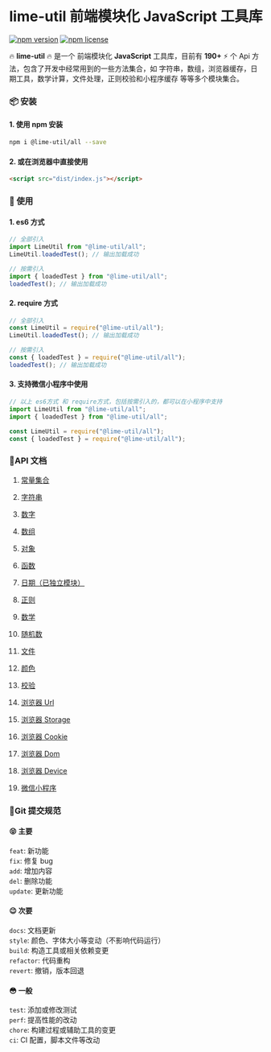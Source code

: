 # lime-util 前端模块化 JavaScript 工具库

[![npm version](https://img.shields.io/npm/v/xe-utils.svg?style=flat-square)](https://github.com/qq575792372/lime-util)
[![npm license](https://img.shields.io/github/license/mashape/apistatus.svg)](LICENSE)

🔥 **lime-util** 🔥 是一个 前端模块化 **JavaScript** 工具库，目前有 **190+** ⚡️ 个 Api 方法，包含了开发中经常用到的一些方法集合，如 字符串，数组，浏览器缓存，日期工具，数学计算，文件处理，正则校验和小程序缓存 等等多个模块集合。

### 📦 安装

#### 1. 使用 npm 安装

```bash
npm i @lime-util/all --save
```

#### 2. 或在浏览器中直接使用

```html
<script src="dist/index.js"></script>
```

### 🎨 使用

#### 1. es6 方式

```javascript
// 全部引入
import LimeUtil from "@lime-util/all";
LimeUtil.loadedTest(); // 输出加载成功

// 按需引入
import { loadedTest } from "@lime-util/all";
loadedTest(); // 输出加载成功
```

#### 2. require 方式

```javascript
// 全部引入
const LimeUtil = require("@lime-util/all");
LimeUtil.loadedTest(); // 输出加载成功

// 按需引入
const { loadedTest } = require("@lime-util/all");
loadedTest(); // 输出加载成功
```

#### 3. 支持微信小程序中使用

```javascript
// 以上 es6方式 和 require方式，包括按需引入的，都可以在小程序中支持
import LimeUtil from "@lime-util/all";
import { loadedTest } from "@lime-util/all";

const LimeUtil = require("@lime-util/all");
const { loadedTest } = require("@lime-util/all");
```

### 📝API 文档

1. [常量集合](https://github.com/qq575792372/lime-util/blob/master/doc/constant.md)

2. [字符串](https://github.com/qq575792372/lime-util/blob/master/doc/string.md)

3. [数字](https://github.com/qq575792372/lime-util/blob/master/doc/number.md)
4. [数组](https://github.com/qq575792372/lime-util/blob/master/doc/array.md)
5. [对象](https://github.com/qq575792372/lime-util/blob/master/doc/object.md)
6. [函数](https://github.com/qq575792372/lime-util/blob/master/doc/function.md)

7. [日期（已独立模块）](https://github.com/qq575792372/lime-util/blob/master/src/date/README.md)
8. [正则](https://github.com/qq575792372/lime-util/blob/master/doc/regexp.md)

9. [数学](https://github.com/qq575792372/lime-util/blob/master/doc/math.md)

10. [随机数](https://github.com/qq575792372/lime-util/blob/master/doc/random.md)

11. [文件](https://github.com/qq575792372/lime-util/blob/master/doc/file.md)

12. [颜色](https://github.com/qq575792372/lime-util/blob/master/doc/color.md)

13. [校验](https://github.com/qq575792372/lime-util/blob/master/doc/validate.md)

14. [浏览器 Url](https://github.com/qq575792372/lime-util/blob/master/doc/browser-url.md)
15. [浏览器 Storage](https://github.com/qq575792372/lime-util/blob/master/doc/browser-storage.md)
16. [浏览器 Cookie](https://github.com/qq575792372/lime-util/blob/master/doc/browser-cookie.md)
17. [浏览器 Dom](https://github.com/qq575792372/lime-util/blob/master/doc/browser-dom.md)
18. [浏览器 Device](https://github.com/qq575792372/lime-util/blob/master/doc/browser-device.md)

19. [微信小程序](https://github.com/qq575792372/lime-util/blob/master/doc/xcx.md)

### 🔖Git 提交规范

#### 😝 主要

`feat`: 新功能  
`fix`: 修复 bug  
`add`: 增加内容  
`del`: 删除功能  
`update`: 更新功能

#### 😉 次要

`docs`: 文档更新  
`style`: 颜色、字体大小等变动（不影响代码运行）  
`build`: 构造工具或相关依赖变更  
`refactor`: 代码重构  
`revert`: 撤销，版本回退

#### 😳 一般

`test`: 添加或修改测试  
`perf`: 提高性能的改动  
`chore`: 构建过程或辅助工具的变更  
`ci`: CI 配置，脚本文件等改动
